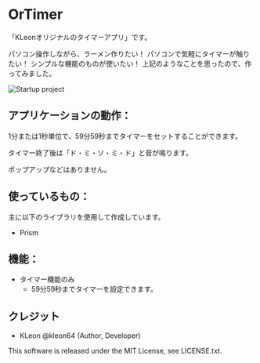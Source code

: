 ﻿# OrTimer

「KLeonオリジナルのタイマーアプリ」です。

パソコン操作しながら、ラーメン作りたい！
パソコンで気軽にタイマーが触りたい！
シンプルな機能のものが使いたい！
上記のようなことを思ったので、作ってみました。

![Startup project](./OrTimer/doc_image/app_screenshot.jpg)

## アプリケーションの動作：

1分または1秒単位で、59分59秒までタイマーをセットすることができます。

タイマー終了後は「ド・ミ・ソ・ミ・ド」と音が鳴ります。

ポップアップなどはありません。

## 使っているもの：

主に以下のライブラリを使用して作成しています。

- Prism

## 機能：

- タイマー機能のみ
	- 59分59秒までタイマーを設定できます。

## クレジット

- KLeon @kleon64 (Author, Developer)

This software is released under the MIT License, see LICENSE.txt.
